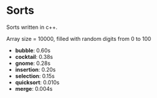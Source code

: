# Sorts
Sorts written in c++.

Array size = 10000, filled with random digits from 0 to 100

- **bubble**: 0.60s
- **cocktail**: 0.38s
- **gnome**: 0.28s
- **insertion**: 0.20s
- **selection**: 0.15s
- **quicksort**: 0.010s
- **merge**: 0.004s
